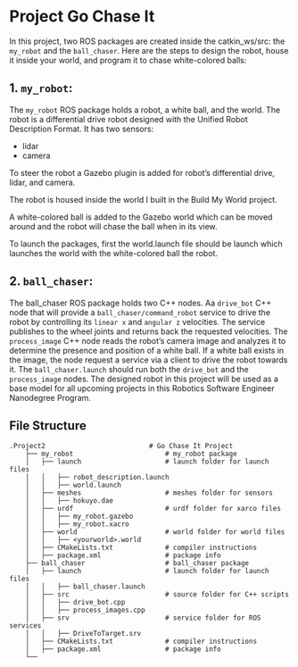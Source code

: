 # Project Go Chase It

In this project, two ROS packages are created inside the catkin_ws/src: the `my_robot` and the `ball_chaser`. 
Here are the steps to design the robot, house it inside your world, and program it to chase white-colored balls:

## 1. `my_robot`:

The `my_robot` ROS package holds a robot, a white ball, and the world.
The robot is a differential drive robot designed with the Unified Robot Description Format. 
It has two sensors:

 - lidar
 - camera

To steer the robot a Gazebo plugin is added for robot’s differential drive, lidar, and camera. 

The robot is housed inside the world I built in the Build My World project.

A white-colored ball is added to the Gazebo world which can be moved around and the robot will chase the ball when in its view.

To launch the packages, first the world.launch file should be launch which launches the world with the white-colored ball the robot.

## 2. `ball_chaser`:

The ball_chaser ROS package holds two C++ nodes.
Aa `drive_bot` C++ node that will provide a `ball_chaser/command_robot` service to drive the robot by controlling its `linear x` and `angular z` velocities. 
The service publishes to the wheel joints and returns back the requested velocities.
The `process_image` C++ node reads the robot’s camera image and analyzes it to determine the presence and position of a white ball. 
If a white ball exists in the image, the node request a service via a client to drive the robot towards it.
The `ball_chaser.launch` should run both the `drive_bot` and the `process_image` nodes.
The designed robot in this project will be used as a base model for all upcoming projects in this Robotics Software Engineer Nanodegree Program.

## File Structure

```
.Project2                          # Go Chase It Project
    ├── my_robot                       # my_robot package
    │   ├── launch                     # launch folder for launch files
    │   │   ├── robot_description.launch
    │   │   ├── world.launch
    │   ├── meshes                     # meshes folder for sensors
    │   │   ├── hokuyo.dae
    │   ├── urdf                       # urdf folder for xarco files
    │   │   ├── my_robot.gazebo
    │   │   ├── my_robot.xacro
    │   ├── world                      # world folder for world files
    │   │   ├── <yourworld>.world
    │   ├── CMakeLists.txt             # compiler instructions
    │   ├── package.xml                # package info
    ├── ball_chaser                    # ball_chaser package
    │   ├── launch                     # launch folder for launch files
    │   │   ├── ball_chaser.launch
    │   ├── src                        # source folder for C++ scripts
    │   │   ├── drive_bot.cpp
    │   │   ├── process_images.cpp
    │   ├── srv                        # service folder for ROS services
    │   │   ├── DriveToTarget.srv
    │   ├── CMakeLists.txt             # compiler instructions
    │   ├── package.xml                # package info
    └──
```
